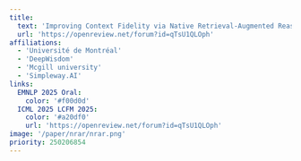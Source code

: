 ```yaml
---
title:
  text: 'Improving Context Fidelity via Native Retrieval-Augmented Reasoning'
  url: 'https://openreview.net/forum?id=qTsU1QLOph'
affiliations:
  - 'Université de Montréal'
  - 'DeepWisdom'
  - 'Mcgill university'
  - 'Simpleway.AI'
links:
  EMNLP 2025 Oral:
    color: '#f00d0d'
  ICML 2025 LCFM 2025:
    color: '#a20df0'
    url: 'https://openreview.net/forum?id=qTsU1QLOph'
image: '/paper/nrar/nrar.png'
priority: 250206854
---
```


